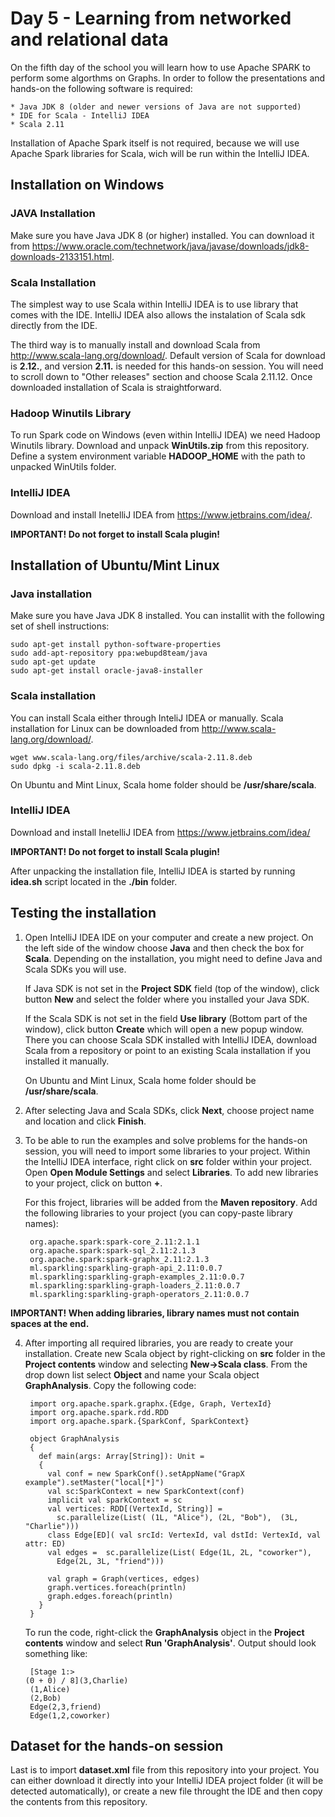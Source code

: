 # Day 5 - Learning from networked and relational data

On the fifth day of the school you will learn how to use Apache SPARK to perform some algorthms on Graphs. In order to follow the presentations and hands-on the following software is required:

	* Java JDK 8 (older and newer versions of Java are not supported)
  	* IDE for Scala - IntelliJ IDEA
	* Scala 2.11
	
Installation of Apache Spark itself is not required, because we will use Apache Spark libraries for Scala, wich will be run within the IntelliJ IDEA.
  
## Installation on Windows
  
### JAVA Installation
Make sure you have Java JDK 8 (or higher) installed. You can download it from https://www.oracle.com/technetwork/java/javase/downloads/jdk8-downloads-2133151.html.
	
### Scala Installation
The simplest way to use Scala within IntelliJ IDEA is to use library that comes with the IDE. IntelliJ IDEA also allows the instalation of Scala sdk directly from the IDE.

The third way is to manually install and download Scala from http://www.scala-lang.org/download/. Default version of Scala for download is __2.12.__, and version __2.11.__ is needed for this hands-on session. You will need to scroll down to "Other releases" section and choose Scala 2.11.12. Once downloaded installation of Scala is straightforward.

### Hadoop Winutils Library
To run Spark code on Windows (even within IntelliJ IDEA) we need Hadoop Winutils library. Download and unpack __WinUtils.zip__ from this repository. Define a system environment variable __HADOOP_HOME__ with the path to unpacked WinUtils folder.

### IntelliJ IDEA
Download and install InetelliJ IDEA from https://www.jetbrains.com/idea/.

__IMPORTANT! Do not forget to install Scala plugin!__

## Installation of Ubuntu/Mint Linux

### Java installation
Make sure you have Java JDK 8 installed. You can installit with the following set of shell instructions:
	
	sudo apt-get install python-software-properties
	sudo add-apt-repository ppa:webupd8team/java
	sudo apt-get update
	sudo apt-get install oracle-java8-installer
	
### Scala installation
You can install Scala either through InteliJ IDEA or manually. Scala installation for Linux can be downloaded from http://www.scala-lang.org/download/.
	
	wget www.scala-lang.org/files/archive/scala-2.11.8.deb
	sudo dpkg -i scala-2.11.8.deb
	
On Ubuntu and Mint Linux, Scala home folder should be __/usr/share/scala__.

### IntelliJ IDEA
Download and install InetelliJ IDEA from https://www.jetbrains.com/idea/ 

__IMPORTANT! Do not forget to install Scala plugin!__

After unpacking the installation file, IntelliJ IDEA is started by running __idea.sh__ script located in the __./bin__ folder.

## Testing the installation
1. Open IntelliJ IDEA IDE on your computer and create a new project. On the left side of the window choose __Java__ and then check the box for __Scala__. Depending on the installation, you might need to define Java and Scala SDKs you will use.

	If Java SDK is not set in the __Project SDK__ field (top of the window), click button __New__ and select the folder where you installed your Java SDK.

	If the Scala SDK is not set in the field __Use library__ (Bottom part of the window), click button __Create__ which will open a new popup window. There you can choose Scala SDK installed with IntelliJ IDEA, download Scala from a repository or point to an existing Scala installation if you installed it manually.

	On Ubuntu and Mint Linux, Scala home folder should be __/usr/share/scala__.

2. After selecting Java and Scala SDKs, click __Next__, choose project name and location and click __Finish__.

3. To be able to run the examples and solve problems for the hands-on session, you will need to import some libraries to your project. Within the IntelliJ IDEA interface, right click on __src__ folder within your project. Open __Open Module Settings__ and select __Libraries__. To add new libraries to your project, click on button __+__.

	For this froject, libraries will be added from the __Maven repository__. Add the following libraries to your project (you can copy-paste library names):

		org.apache.spark:spark-core_2.11:2.1.1
		org.apache.spark:spark-sql_2.11:2.1.3
		org.apache.spark:spark-graphx_2.11:2.1.3
		ml.sparkling:sparkling-graph-api_2.11:0.0.7
		ml.sparkling:sparkling-graph-examples_2.11:0.0.7
		ml.sparkling:sparkling-graph-loaders_2.11:0.0.7
		ml.sparkling:sparkling-graph-operators_2.11:0.0.7

__IMPORTANT! When adding libraries, library names must not contain spaces at the end.__

4. After importing all required libraries, you are ready to create your installation. Create new Scala object by right-clicking on __src__ folder in the __Project contents__ window and selecting __New->Scala class__. From the drop down list select __Object__ and name your Scala object __GraphAnalysis__. Copy the following code:


		import org.apache.spark.graphx.{Edge, Graph, VertexId}
		import org.apache.spark.rdd.RDD
		import org.apache.spark.{SparkConf, SparkContext}

		object GraphAnalysis
		{
		  def main(args: Array[String]): Unit =
		  {
		    val conf = new SparkConf().setAppName("GrapX example").setMaster("local[*]")
		    val sc:SparkContext = new SparkContext(conf)
		    implicit val sparkContext = sc
		    val vertices: RDD[(VertexId, String)] =
		      sc.parallelize(List( (1L, "Alice"), (2L, "Bob"),  (3L, "Charlie")))
		    class Edge[ED]( val srcId: VertexId, val dstId: VertexId, val attr: ED)
		    val edges =  sc.parallelize(List( Edge(1L, 2L, "coworker"),
		      Edge(2L, 3L, "friend")))

		    val graph = Graph(vertices, edges)
		    graph.vertices.foreach(println)
		    graph.edges.foreach(println)
		  }
		}

	To run the code, right-click the __GraphAnalysis__ object in the __Project contents__ window and select __Run 'GraphAnalysis'__. Output should look something like:

		[Stage 1:>                                                          (0 + 0) / 8](3,Charlie)
		(1,Alice)
		(2,Bob)
		Edge(2,3,friend)
		Edge(1,2,coworker)

## Dataset for the hands-on session
Last is to import __dataset.xml__ file from this repository into your project. You can either download it directly into your IntelliJ IDEA project folder (it will be detected automatically), or create a new file throught the IDE and then copy the contents from this repository.
